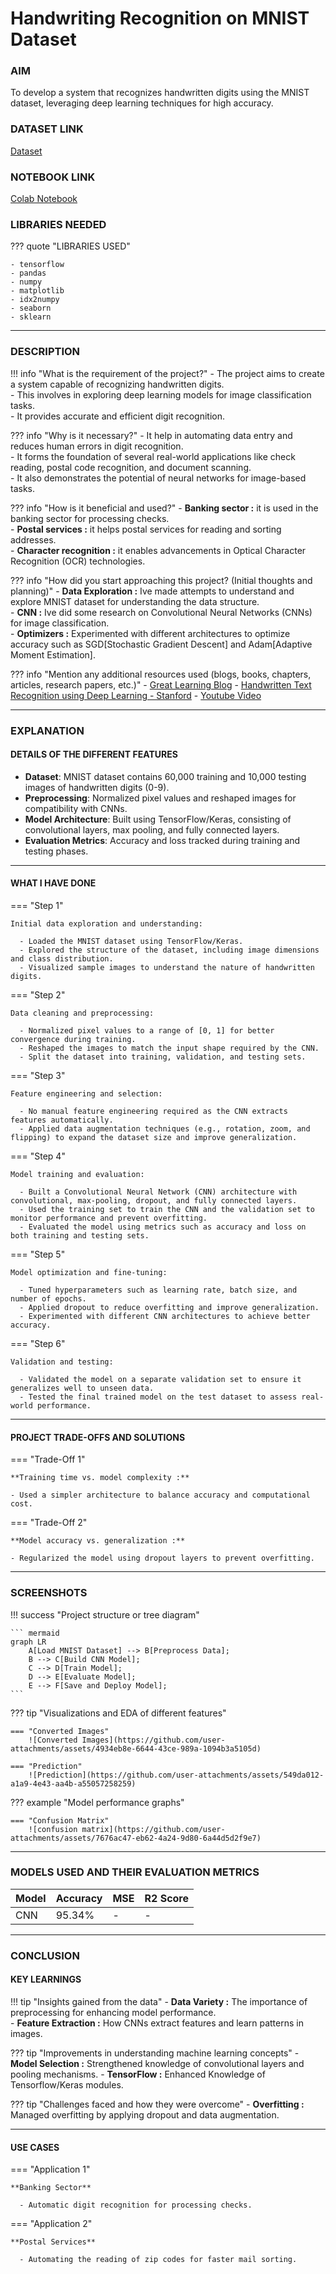 # Handwriting Recognition on MNIST Dataset 

### AIM 
To develop a system that recognizes handwritten digits using the MNIST dataset, leveraging deep learning techniques for high accuracy.

### DATASET LINK 
[Dataset](https://www.kaggle.com/datasets/hojjatk/mnist-dataset)

### NOTEBOOK LINK 

[Colab Notebook](https://colab.research.google.com/drive/1IPZ8Yy0UG_5NdcbwlgHhwMu4vr5fBaqu?usp=sharing)

### LIBRARIES NEEDED 

??? quote "LIBRARIES USED"

    - tensorflow
    - pandas
    - numpy
    - matplotlib
    - idx2numpy
    - seaborn 
    - sklearn

--- 

### DESCRIPTION 

!!! info "What is the requirement of the project?"
    - The project aims to create a system capable of recognizing handwritten digits.  
    - This involves in exploring deep learning models for image classification tasks.  
    - It provides accurate and efficient digit recognition. 


??? info "Why is it necessary?"
    - It help in automating data entry and reduces human errors in digit recognition.  
    - It forms the foundation of several real-world applications like check reading, postal code recognition, and document scanning.  
    - It also demonstrates the potential of neural networks for image-based tasks.  

??? info "How is it beneficial and used?"
    - **Banking sector :** it is used in the banking sector for processing checks.  
    - **Postal services :** it helps postal services for reading and sorting addresses.  
    - **Character recognition :** it enables advancements in Optical Character Recognition (OCR) technologies. 

??? info "How did you start approaching this project? (Initial thoughts and planning)"
    - **Data Exploration :** Ive made attempts to understand and explore MNIST dataset for understanding the data structure.  
    - **CNN :** Ive did some research on Convolutional Neural Networks (CNNs) for image classification.  
    - **Optimizers :** Experimented with different architectures to optimize accuracy such as SGD[Stochastic Gradient Descent] and Adam[Adaptive Moment Estimation]. 

??? info "Mention any additional resources used (blogs, books, chapters, articles, research papers, etc.)"
    - [Great Learning Blog](https://www.mygreatlearning.com/blog/how-to-recognise-handwriting-with-machine-learning/)
    - [Handwritten Text Recognition using Deep Learning - Stanford](https://cs231n.stanford.edu/reports/2017/pdfs/810.pdf)
    - [Youtube Video](https://youtu.be/iqQgED9vV7k?si=PRcpO-Fx4HeqFXuz)

--- 

### EXPLANATION

#### DETAILS OF THE DIFFERENT FEATURES 

 - **Dataset**: MNIST dataset contains 60,000 training and 10,000 testing images of handwritten digits (0-9).  
 - **Preprocessing**: Normalized pixel values and reshaped images for compatibility with CNNs.  
 - **Model Architecture**: Built using TensorFlow/Keras, consisting of convolutional layers, max pooling, and fully connected layers.  
 - **Evaluation Metrics**: Accuracy and loss tracked during training and testing phases. 

--- 

#### WHAT I HAVE DONE 

=== "Step 1"

    Initial data exploration and understanding:

      - Loaded the MNIST dataset using TensorFlow/Keras.
      - Explored the structure of the dataset, including image dimensions and class distribution.
      - Visualized sample images to understand the nature of handwritten digits.

=== "Step 2"

    Data cleaning and preprocessing:

      - Normalized pixel values to a range of [0, 1] for better convergence during training.
      - Reshaped the images to match the input shape required by the CNN.
      - Split the dataset into training, validation, and testing sets.

=== "Step 3"

    Feature engineering and selection:

      - No manual feature engineering required as the CNN extracts features automatically.
      - Applied data augmentation techniques (e.g., rotation, zoom, and flipping) to expand the dataset size and improve generalization.

=== "Step 4"

    Model training and evaluation:

      - Built a Convolutional Neural Network (CNN) architecture with convolutional, max-pooling, dropout, and fully connected layers.
      - Used the training set to train the CNN and the validation set to monitor performance and prevent overfitting.
      - Evaluated the model using metrics such as accuracy and loss on both training and testing sets.

=== "Step 5"

    Model optimization and fine-tuning:

      - Tuned hyperparameters such as learning rate, batch size, and number of epochs.
      - Applied dropout to reduce overfitting and improve generalization.
      - Experimented with different CNN architectures to achieve better accuracy.

=== "Step 6"

    Validation and testing:

      - Validated the model on a separate validation set to ensure it generalizes well to unseen data.
      - Tested the final trained model on the test dataset to assess real-world performance.

--- 

#### PROJECT TRADE-OFFS AND SOLUTIONS 

=== "Trade-Off 1"  

    **Training time vs. model complexity :**  
       
    - Used a simpler architecture to balance accuracy and computational cost.  

=== "Trade-Off 2"  

    **Model accuracy vs. generalization :**  

    - Regularized the model using dropout layers to prevent overfitting. 

--- 

### SCREENSHOTS 

!!! success "Project structure or tree diagram"

    ``` mermaid  
    graph LR  
        A[Load MNIST Dataset] --> B[Preprocess Data];  
        B --> C[Build CNN Model];  
        C --> D[Train Model];  
        D --> E[Evaluate Model];  
        E --> F[Save and Deploy Model];  
    ```  

??? tip "Visualizations and EDA of different features"

    === "Converted Images"
        ![Converted Images](https://github.com/user-attachments/assets/4934eb8e-6644-43ce-989a-1094b3a5105d)

    === "Prediction"
        ![Prediction](https://github.com/user-attachments/assets/549da012-a1a9-4e43-aa4b-a55057258259)

??? example "Model performance graphs"

    === "Confusion Matrix"
        ![confusion matrix](https://github.com/user-attachments/assets/7676ac47-eb62-4a24-9d80-6a44d5d2f9e7)
    
--- 

### MODELS USED AND THEIR EVALUATION METRICS 

| Model | Accuracy | MSE | R2 Score |
|-------|----------|-----|-------|
| CNN | 95.34% | - | - |

--- 

### CONCLUSION 

#### KEY LEARNINGS 

!!! tip "Insights gained from the data"
    - **Data Variety :** The importance of preprocessing for enhancing model performance.  
    - **Feature Extraction :** How CNNs extract features and learn patterns in images. 

??? tip "Improvements in understanding machine learning concepts"
    - **Model Selection :** Strengthened knowledge of convolutional layers and pooling mechanisms. 
    - **TensorFlow :** Enhanced Knowledge of Tensorflow/Keras modules.

??? tip "Challenges faced and how they were overcome"
    - **Overfitting :** Managed overfitting by applying dropout and data augmentation. 

--- 

#### USE CASES 

=== "Application 1"  

    **Banking Sector**  

      - Automatic digit recognition for processing checks.  

=== "Application 2"  

    **Postal Services**  

      - Automating the reading of zip codes for faster mail sorting.  

